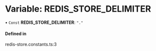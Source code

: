 # Variable: REDIS_STORE_DELIMITER

• `Const` **REDIS_STORE_DELIMITER**: `"."`

#### Defined in

redis-store.constants.ts:3
